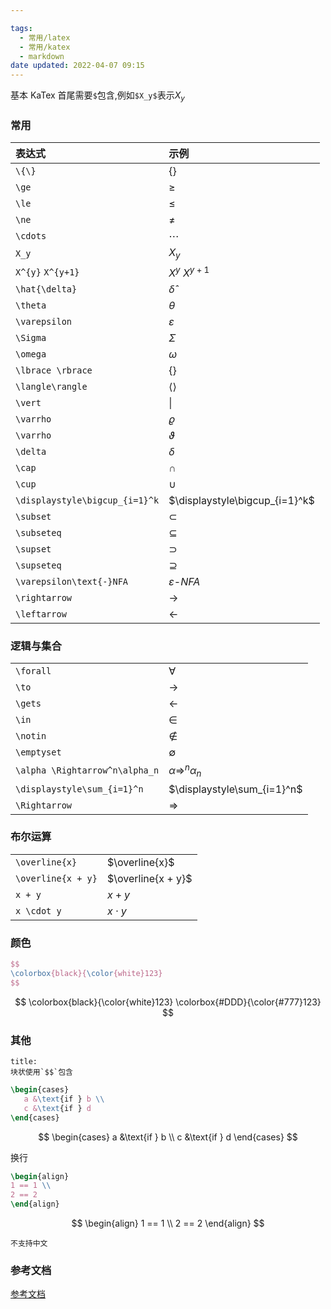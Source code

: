 ```yaml
---

tags:
  - 常用/latex
  - 常用/katex
  - markdown
date updated: 2022-04-07 09:15
---
```


基本 KaTex 首尾需要`$`包含,例如`$X_y$`表示$X_y$ 

### 常用

| 表达式                            | 示例                                      |
| :----------------------------- | :-------------------------------------- |
| `\{\}`                         | $\{\}$                                  |
| `\ge`                          | $\ge$                                   |
| `\le`                          | $\le$                                   |
| `\ne`                          | $\ne$                                   |
| `\cdots`                       | $\cdots$                                |
| `X_y`                          | $X_y$                                   |
| `X^{y}` `X^{y+1}`              | $X^{y}$                       $X^{y+1}$ |
| `\hat{\delta}`                 | $\hat{\delta}$                          |
| `\theta`                       | $\theta$                                |
| `\varepsilon`                  | $\varepsilon$                           |
| `\Sigma`                       | $\Sigma$                                |
| `\omega`                       | $\omega$                                |
| `\lbrace \rbrace`              | $\lbrace \rbrace$                       |
| `\langle\rangle`               | $\langle\rangle$                        |
| `\vert`                        | $\vert$                                 |
| `\varrho`                      | $\varrho$                               |
| `\varrho`                      | $\vartheta$                             |
| `\delta`                       | $\delta$                                |
| `\cap`                         | $\cap$                                  |
| `\cup`                         | $\cup$                                  |
| `\displaystyle\bigcup_{i=1}^k` | $\displaystyle\bigcup_{i=1}^k$          |
| `\subset`                      | $\subset$                               |
| `\subseteq`                    | $\subseteq$                             |
| `\supset`                      | $\supset$                               |
| `\supseteq`                    | $\supseteq$                             |
| `\varepsilon\text{-}NFA`       | $\varepsilon\text{-}NFA$                |
| `\rightarrow`                  | $\rightarrow$                           |
| `\leftarrow`                   | $\leftarrow$                            |

### 逻辑与集合

|                                |                                |
| ------------------------------ | ------------------------------ |
| `\forall`                      | $\forall$                      |
| `\to`                          | $\to$                          |
| `\gets`                        | $\gets$                        |
| `\in`                          | $\in$                          |
| `\notin`                       | $\notin$                       |
| `\emptyset`                    | $\emptyset$                    |
| `\alpha \Rightarrow^n\alpha_n` | $\alpha \Rightarrow^n\alpha_n$ |
| `\displaystyle\sum_{i=1}^n`    | $\displaystyle\sum_{i=1}^n$    |
| `\Rightarrow`                  | $\Rightarrow$                  |




### 布尔运算


|                    |                    |
| ------------------ | ------------------ |
| `\overline{x}`     | $\overline{x}$     |
| `\overline{x + y}` | $\overline{x + y}$ |
| `x + y`            | $x + y$            |
| `x \cdot y`        | $x \cdot y$        |



### 颜色

```latex
$$
\colorbox{black}{\color{white}123}
$$
```

$$
\colorbox{black}{\color{white}123}
\colorbox{#DDD}{\color{#777}123}
$$

### 其他

```ad-warning
title:
块状使用`$$`包含
```

```latex
\begin{cases}
   a &\text{if } b \\
   c &\text{if } d
\end{cases}
```

$$
 \begin{cases}
   a &\text{if } b \\
   c &\text{if } d
\end{cases}
$$

换行

```latex
\begin{align}
1 == 1 \\
2 == 2
\end{align}
```

$$
\begin{align}
1 == 1 \\
2 == 2
\end{align}
$$

```ad-fail
不支持中文
```



### 参考文档

[参考文档](https://katex.org/docs/supported.html)


